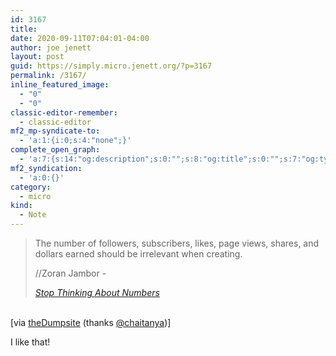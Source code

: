 ```yaml
---
id: 3167
title: 
date: 2020-09-11T07:04:01-04:00
author: joe jenett
layout: post
guid: https://simply.micro.jenett.org/?p=3167
permalink: /3167/
inline_featured_image:
  - "0"
  - "0"
classic-editor-remember:
  - classic-editor
mf2_mp-syndicate-to:
  - 'a:1:{i:0;s:4:"none";}'
complete_open_graph:
  - 'a:7:{s:14:"og:description";s:0:"";s:8:"og:title";s:0:"";s:7:"og:type";s:0:"";s:12:"twitter:card";s:7:"summary";s:15:"twitter:creator";s:0:"";s:19:"twitter:description";s:0:"";s:8:"og:image";s:0:"";}'
mf2_syndication:
  - 'a:0:{}'
category:
  - micro
kind:
  - Note
---
```

<blockquote class="quoteback" data-title="Stop Thinking About Numbers" data-author="//Zoran Jambor" data-avatar="https://pbs.twimg.com/profile_images/1261962386338168832/bCwXDyJc_reasonably_small.jpg" cite="https://inspiration-bits.com/issue-116-stop-thinking-about-numbers/">
  <p>
    The number of followers, subscribers, likes, page views, shares, and dollars earned should be irrelevant when creating.
  </p><footer>//Zoran Jambor - 
  
  <cite><a href="https://inspiration-bits.com/issue-116-stop-thinking-about-numbers/" title="">Stop Thinking About Numbers</a></cite></footer>
</blockquote>
<p><br />[via <a href="https://thedump.site/" title="">theDumpsite</a> (thanks <a href="https://micro.blog/chaitanya" title="">@chaitanya</a>)]</p>
I like that!